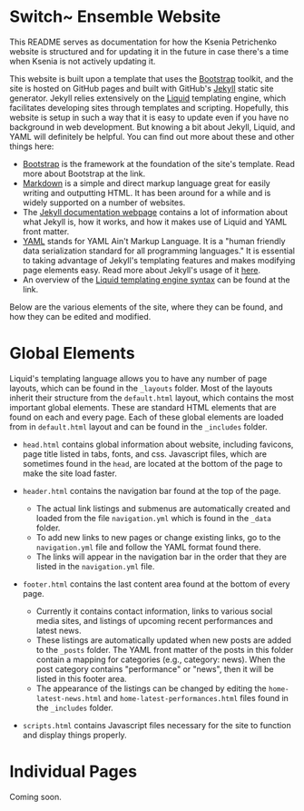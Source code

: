 # Switch~ Ensemble Website

This README serves as documentation for how the Ksenia Petrichenko website is structured and for updating it in the future in case there's a time when Ksenia is not actively updating it.

This website is built upon a template that uses the [Bootstrap][BS4 website] toolkit, and the site is hosted on GitHub pages and built with GitHub's [Jekyll][Jekyll website] static site generator. Jekyll relies extensively on the [Liquid][Liquid Github] templating engine, which facilitates developing sites through templates and scripting. Hopefully, this website is setup in such a way that it is easy to update even if you have no background in web development. But knowing a bit about Jekyll, Liquid, and YAML will definitely be helpful. You can find out more about these and other things here:

- [Bootstrap][Bootstrap documentation] is the framework at the foundation of the site's template. Read more about Bootstrap at the link.
- [Markdown][Markdown cheatsheet] is a simple and direct markup language great for easily writing and outputting HTML. It has been around for a while and is widely supported on a number of websites.
- The [Jekyll documentation webpage][Jekyll documentation] contains a lot of information about what Jekyll is, how it works, and how it makes use of Liquid and YAML front matter.
- [YAML][YAML overview] stands for YAML Ain't Markup Language. It is a "human friendly data serialization standard for all programming languages." It is essential to taking advantage of Jekyll's templating features and makes modifying page elements easy. Read more about Jekyll's usage of it [here][Jekyll front matter].
- An overview of the [Liquid templating engine syntax][Liquid syntax] can be found at the link.

Below are the various elements of the site, where they can be found, and how they can be edited and modified.

# Global Elements

Liquid's templating language allows you to have any number of page layouts, which can be found in the `_layouts` folder. Most of the layouts inherit their structure from the `default.html` layout, which contains the most important global elements. These are standard HTML elements that are found on each and every page. Each of these global elements are loaded from in `default.html` layout and can be found in the `_includes` folder.

- `head.html` contains global information about website, including favicons, page title listed in tabs, fonts, and css. Javascript files, which are sometimes found in the `head`, are located at the bottom of the page to make the site load faster.
- `header.html` contains the navigation bar found at the top of the page.

  - The actual link listings and submenus are automatically created and loaded from the file `navigation.yml` which is found in the `_data` folder.
  - To add new links to new pages or change existing links, go to the `navigation.yml` file and follow the YAML format found there.
  - The links will appear in the navigation bar in the order that they are listed in the `navigation.yml` file.

- `footer.html` contains the last content area found at the bottom of every page.

  - Currently it contains contact information, links to various social media sites, and listings of upcoming recent performances and latest news.
  - These listings are automatically updated when new posts are added to the `_posts` folder. The YAML front matter of the posts in this folder contain a mapping for categories (e.g., category: news). When the post category contains "performance" or "news", then it will be listed in this footer area.
  - The appearance of the listings can be changed by editing the `home-latest-news.html` and `home-latest-performances.html` files found in the `_includes` folder.

- `scripts.html` contains Javascript files necessary for the site to function and display things properly.

# Individual Pages

Coming soon.

[BS4 website]: https://getbootstrap.com/
[Bootstrap documentation]: https://getbootstrap.com/docs/4.0/getting-started/introduction/
[Markdown cheatsheet]: https://github.com/adam-p/markdown-here/wiki/Markdown-Cheatsheet
[Jekyll website]: https://jekyllrb.com/
[Jekyll documentation]: https://jekyllrb.com/docs/home/
[Jekyll front matter]: https://jekyllrb.com/docs/frontmatter/
[Liquid Github]: https://github.com/Shopify/liquid
[Liquid syntax]: https://shopify.github.io/liquid/
[YAML overview]: https://learn.getgrav.org/advanced/yaml
